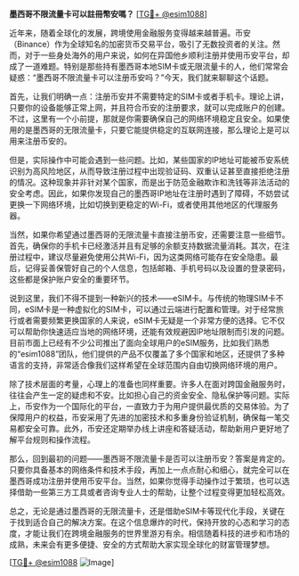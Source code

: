 **墨西哥不限流量卡可以註冊幣安嗎？** [[TG💪+ @esim1088](https://t.me/s/esim1088)]

近年来，随着全球化的发展，跨境使用金融服务变得越来越普遍。币安（Binance）作为全球知名的加密货币交易平台，吸引了无数投资者的关注。然而，对于一些身处海外的用户来说，如何在异国他乡顺利注册并使用币安平台，却成了一道难题。特别是那些持有墨西哥本地SIM卡或无限流量卡的人，他们常常会疑惑：“墨西哥不限流量卡可以注册币安吗？”今天，我们就来聊聊这个话题。

首先，让我们明确一点：注册币安并不需要特定的SIM卡或者手机卡。理论上讲，只要你的设备能够正常上网，并且符合币安的注册要求，就可以完成账户的创建。不过，这里有一个小前提，那就是你需要确保自己的网络环境稳定且安全。如果使用的是墨西哥的无限流量卡，只要它能提供稳定的互联网连接，那么理论上是可以用来注册币安的。

但是，实际操作中可能会遇到一些问题。比如，某些国家的IP地址可能被币安系统识别为高风险地区，从而导致注册过程中出现验证码、双重认证甚至直接拒绝注册的情况。这种现象并非针对某个国家，而是出于防范金融欺诈和洗钱等非法活动的安全考虑。因此，如果你发现自己的墨西哥IP地址在注册时遇到了障碍，不妨尝试更换一下网络环境，比如切换到更稳定的Wi-Fi，或者使用其他地区的代理服务器。

当然，如果你希望通过墨西哥的无限流量卡直接注册币安，还需要注意一些细节。首先，确保你的手机卡已经激活并且有足够的余额支持数据流量消耗。其次，在注册过程中，建议尽量避免使用公共Wi-Fi，因为这类网络可能存在安全隐患。最后，记得妥善保管好自己的个人信息，包括邮箱、手机号码以及设置的登录密码，这些都是保护账户安全的重要环节。

说到这里，我们不得不提到一种新兴的技术——eSIM卡。与传统的物理SIM卡不同，eSIM卡是一种虚拟化的SIM卡，可以通过云端进行配置和管理。对于经常旅行或者需要频繁更换国家的人来说，eSIM卡无疑是一个非常方便的选择。它不仅可以帮助你快速适应当地的网络环境，还能有效规避因IP地址限制而引发的问题。目前市面上已经有不少公司推出了面向全球用户的eSIM服务，比如我们熟悉的“esim1088”团队，他们提供的产品不仅覆盖了多个国家和地区，还提供了多种语言的支持，非常适合像我们这样希望在全球范围内自由切换网络环境的用户。

除了技术层面的考量，心理上的准备也同样重要。许多人在面对跨国金融服务时，往往会产生一定的疑虑和不安。比如担心自己的资金安全、隐私保护等问题。实际上，币安作为一个国际化的平台，一直致力于为用户提供最优质的交易体验。为了保障用户的权益，币安采用了先进的加密技术和多重身份验证机制，确保每一笔交易都安全可靠。此外，币安还定期举办线上讲座和答疑活动，帮助新用户更好地了解平台规则和操作流程。

那么，回到最初的问题——墨西哥不限流量卡是否可以注册币安？答案是肯定的。只要你具备基本的网络条件和技术手段，再加上一点点耐心和细心，就完全可以在墨西哥成功注册并使用币安平台。当然，如果你觉得手动操作过于繁琐，也可以选择借助一些第三方工具或者咨询专业人士的帮助，让整个过程变得更加轻松高效。

总之，无论是通过墨西哥的无限流量卡，还是借助eSIM卡等现代化手段，关键在于找到适合自己的解决方案。在这个信息爆炸的时代，保持开放的心态和学习的态度，才能让我们在跨境金融服务的世界里游刃有余。相信随着科技的进步和市场的成熟，未来会有更多便捷、安全的方式帮助大家实现全球化的财富管理梦想。

[[TG💪+ @esim1088](https://t.me/s/esim1088) ![Image](https://i.postimg.cc/4NQfJmqS/Snipaste-2025-05-13-00-14-12.png)]